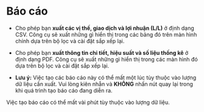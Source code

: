 # **Báo cáo**

- Cho phép bạn **xuất các vị thế, giao dịch và lợi nhuận (L/L)** ở định dạng CSV. Công cụ sẽ xuất những gì hiển thị trong các bảng đó trên màn hình chính dựa trên bộ lọc và cài đặt sắp xếp lại.
- Cho phép bạn **xuất thông tin chi tiết, hiệu suất và số liệu thống kê** ở định dạng PDF. Công cụ sẽ xuất những gì hiển thị trong các màn hình đó dựa trên bộ lọc và cài đặt sắp xếp lại.

- **Lưu ý:** Việc tạo các báo cáo này có thể mất một lúc tùy thuộc vào lượng dữ liệu cần xuất. Vui lòng kiên nhẫn và **KHÔNG** nhấn nút quay lại trong khi quá trình tạo báo cáo đang diễn ra.

Việc tạo báo cáo có thể mất vài phút tùy thuộc vào lượng dữ liệu.

